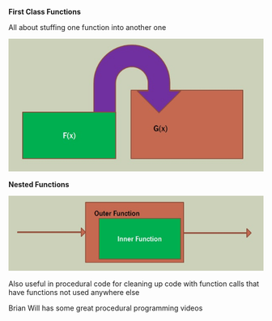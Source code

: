 **First Class Functions**

All about stuffing one function into another one

![fcf](./Images/firstclassfunction.jpg)

**Nested Functions**

![nf](./Images/nested.jpg)

Also useful in procedural code for cleaning up code with function calls that have functions not used anywhere else

Brian Will has some great procedural programming videos
